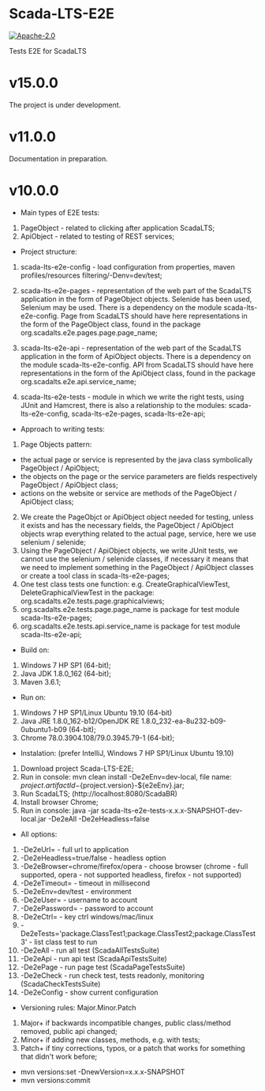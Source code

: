 # Scada-LTS-E2E
[![Apache-2.0](https://img.shields.io/badge/license-Apache%202-blue)](https://github.com/SCADA-LTS/Scada-LTS-E2E/blob/master/LICENSE)

Tests E2E for ScadaLTS

# v15.0.0
The project is under development.

# v11.0.0
Documentation in preparation.

# v10.0.0

* Main types of E2E tests:
1. PageObject - related to clicking after application ScadaLTS;
2. ApiObject - related to testing of REST services;

* Project structure:
1. scada-lts-e2e-config - load configuration from properties, maven profiles/resources filtering/-Denv=dev/test;

2. scada-lts-e2e-pages - representation of the web part of the ScadaLTS application in the form of PageObject objects. Selenide has been used, Selenium may be used. There is a dependency on the module scada-lts-e2e-config. Page from ScadaLTS should have here representations in the form of the PageObject class, found in the package org.scadalts.e2e.pages.page.page_name;

3. scada-lts-e2e-api - representation of the web part of the ScadaLTS application in the form of ApiObject objects. There is a dependency on the module scada-lts-e2e-config. API from ScadaLTS should have here representations in the form of the ApiObject class, found in the package org.scadalts.e2e.api.service_name;

4. scada-lts-e2e-tests - module in which we write the right tests, using JUnit and Hamcrest, there is also a relationship to the modules: scada-lts-e2e-config, scada-lts-e2e-pages, scada-lts-e2e-api;


* Approach to writing tests:
1. Page Objects pattern:
- the actual page or service is represented by the java class symbolically PageObject / ApiObject;
- the objects on the page or the service parameters are fields respectively PageObject / ApiObject class;
- actions on the website or service are methods of the PageObject / ApiObject class;
2. We create the PageObjct or ApiObject object needed for testing, unless it exists and has the necessary fields, the PageObject / ApiObject objects wrap everything related to the actual page, service, here we use selenium / selenide;
3. Using the PageObject / ApiObject objects, we write JUnit tests, we cannot use the selenium / selenide classes, if necessary it means that we need to implement something in the PageObject / ApiObject classes or create a tool class in scada-lts-e2e-pages;
4. One test class tests one function: e.g. CreateGraphicalViewTest, DeleteGraphicalViewTest in the package: org.scadalts.e2e.tests.page.graphicalviews;
5. org.scadalts.e2e.tests.page.page_name is package for test module scada-lts-e2e-pages;
6. org.scadalts.e2e.tests.api.service_name is package for test module scada-lts-e2e-api;

* Build on:
1. Windows 7 HP SP1 (64-bit);
2. Java JDK 1.8.0_162 (64-bit);
3. Maven 3.6.1;

* Run on:
1. Windows 7 HP SP1/Linux Ubuntu 19.10 (64-bit)
2. Java JRE 1.8.0_162-b12/OpenJDK RE 1.8.0_232-ea-8u232-b09-0ubuntu1-b09 (64-bit);
3. Chrome 78.0.3904.108/79.0.3945.79-1 (64-bit);

* Instalation: (prefer IntelliJ, Windows 7 HP SP1/Linux Ubuntu 19.10)
1. Download project Scada-LTS-E2E;
2. Run in console: mvn clean install -De2eEnv=dev-local, file name: ${project.artifactId}-${project.version}-${e2eEnv}.jar;
3. Run ScadaLTS; (http://localhost:8080/ScadaBR)
4. Install browser Chrome;
5. Run in console: java -jar scada-lts-e2e-tests-x.x.x-SNAPSHOT-dev-local.jar -De2eAll -De2eHeadless=false


* All options:
1. -De2eUrl= - full url to application
2. -De2eHeadless=true/false - headless option
3. -De2eBrowser=chrome/firefox/opera - choose browser (chrome - full supported, opera - not supported headless, firefox - not supported)
4. -De2eTimeout= - timeout in millisecond 
5. -De2eEnv=dev/test - environment 
6. -De2eUser= - username to account
7. -De2ePassword= - password to account 
8. -De2eCtrl= - key ctrl windows/mac/linux
9. -De2eTests='package.ClassTest1;package.ClassTest2;package.ClassTest3' - list class test to run
10. -De2eAll - run all test (ScadaAllTestsSuite)
11. -De2eApi - run api test (ScadaApiTestsSuite)
12. -De2ePage - run page test (ScadaPageTestsSuite)
13. -De2eCheck - run check test, tests readonly, monitoring (ScadaCheckTestsSuite)
14. -De2eConfig - show current configuration

* Versioning rules: Major.Minor.Patch
1. Major+ if backwards incompatible changes, public class/method removed, public api changed;
2. Minor+ if adding new classes, methods, e.g. with tests;
3. Patch+ if tiny corrections, typos, or a patch that works for something that didn't work before;

- mvn versions:set -DnewVersion=x.x.x-SNAPSHOT
- mvn versions:commit

